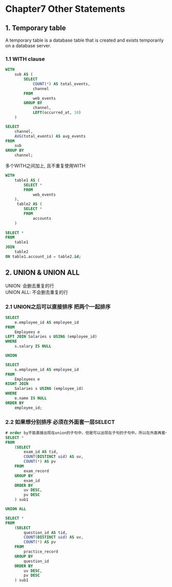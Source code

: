 # Chapter7 Other Statements
## 1. Temporary table 
 A temporary table is a database table that is created and exists temporarily on a database server.  
 
### 1.1 WITH clause
```sql
WITH 
    sub AS (
        SELECT 
            COUNT(*) AS total_events,
            channel
        FROM 
            web_events
        GROUP BY 
            channel, 
            LEFT(occurred_at, 10)
    )

SELECT 
    channel, 
    AVG(total_events) AS avg_events
FROM 
    sub
GROUP BY 
    channel;
```

多个WITH之间加上, 且不重复使用WITH

``` sql
WITH 
    table1 AS (
        SELECT * 
        FROM 
            web_events
    ),
     table2 AS (
        SELECT * 
        FROM 
            accounts
    )
     
SELECT *
FROM 
    table1
JOIN
    table2
ON table1.account_id = table2.id;
```

## 2. UNION & UNION ALL 
UNION: 会删去重复的行   
UNION ALL: 不会删去重复的行  

### 2.1 UNION之后可以直接排序 把两个一起排序
``` sql
SELECT 
    e.employee_id AS employee_id
FROM 
    Employees e
LEFT JOIN Salaries s USING (employee_id)
WHERE
    s.salary IS NULL

UNION 

SELECT 
    s.employee_id AS employee_id
FROM 
    Employees e
RIGHT JOIN 
    Salaries s USING (employee_id)
WHERE 
    e.name IS NULL
ORDER BY 
    employee_id;
```

### 2.2 如果想分别排序 必须在外面套一层SELECT

``` sql
# order by不能直接出现在union的子句中，但是可以出现在子句的子句中。所以在外面再套一层
SELECT * 
FROM 
    (SELECT 
        exam_id AS tid, 
        COUNT(DISTINCT uid) AS uv, 
        COUNT(*) AS pv
    FROM 
        exam_record
    GROUP BY 
        exam_id
    ORDER BY 
        uv DESC, 
        pv DESC
    ) sub1

UNION ALL 

SELECT * 
FROM
    (SELECT 
        question_id AS tid, 
        COUNT(DISTINCT uid) AS uv, 
        COUNT(*) AS pv
    FROM 
        practice_record
    GROUP BY 
        question_id
    ORDER BY 
        uv DESC, 
        pv DESC
    ) sub1
```
